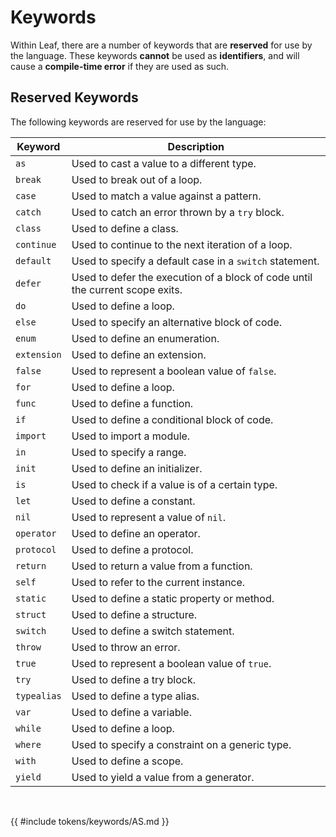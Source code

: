 # Keywords

Within Leaf, there are a number of keywords that are **reserved** for use by the language. These keywords **cannot** be used as **identifiers**, and will cause a **compile-time error** if they are used as such.

## Reserved Keywords

The following keywords are reserved for use by the language:

| Keyword     | Description                                                                   |
| ----------- | ----------------------------------------------------------------------------- |
| `as`        | Used to cast a value to a different type.                                     |
| `break`     | Used to break out of a loop.                                                  |
| `case`      | Used to match a value against a pattern.                                      |
| `catch`     | Used to catch an error thrown by a `try` block.                               |
| `class`     | Used to define a class.                                                       |
| `continue`  | Used to continue to the next iteration of a loop.                             |
| `default`   | Used to specify a default case in a `switch` statement.                       |
| `defer`     | Used to defer the execution of a block of code until the current scope exits. |
| `do`        | Used to define a loop.                                                        |
| `else`      | Used to specify an alternative block of code.                                 |
| `enum`      | Used to define an enumeration.                                                |
| `extension` | Used to define an extension.                                                  |
| `false`     | Used to represent a boolean value of `false`.                                 |
| `for`       | Used to define a loop.                                                        |
| `func`      | Used to define a function.                                                    |
| `if`        | Used to define a conditional block of code.                                   |
| `import`    | Used to import a module.                                                      |
| `in`        | Used to specify a range.                                                      |
| `init`      | Used to define an initializer.                                                |
| `is`        | Used to check if a value is of a certain type.                                |
| `let`       | Used to define a constant.                                                    |
| `nil`       | Used to represent a value of `nil`.                                           |
| `operator`  | Used to define an operator.                                                   |
| `protocol`  | Used to define a protocol.                                                    |
| `return`    | Used to return a value from a function.                                       |
| `self`      | Used to refer to the current instance.                                        |
| `static`    | Used to define a static property or method.                                   |
| `struct`    | Used to define a structure.                                                   |
| `switch`    | Used to define a switch statement.                                            |
| `throw`     | Used to throw an error.                                                       |
| `true`      | Used to represent a boolean value of `true`.                                  |
| `try`       | Used to define a try block.                                                   |
| `typealias` | Used to define a type alias.                                                  |
| `var`       | Used to define a variable.                                                    |
| `while`     | Used to define a loop.                                                        |
| `where`     | Used to specify a constraint on a generic type.                               |
| `with`      | Used to define a scope.                                                       |
| `yield`     | Used to yield a value from a generator.                                       |

<br>

{{ #include tokens/keywords/AS.md }}
